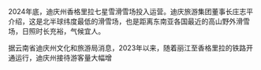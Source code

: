 

2024年底，迪庆州香格里拉七星雪滑雪场投入运营。迪庆旅游集团董事长庄志平介绍，这是北半球纬度最低的滑雪场，也是距离东南亚各国最近的高山野外滑雪场，日照时长充裕，气候宜人。

据云南省迪庆州文化和旅游局消息，2023年以来，随着丽江至香格里拉的铁路开通运行，迪庆州接待游客量大幅增